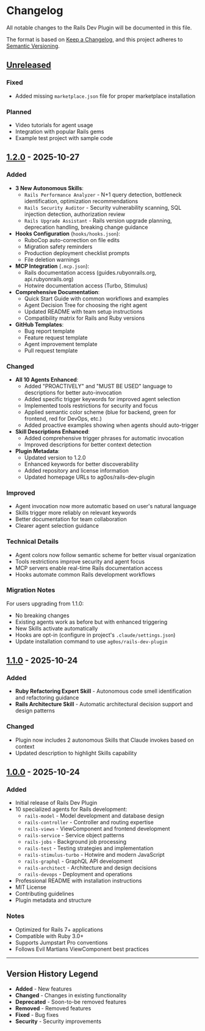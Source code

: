 # Changelog

All notable changes to the Rails Dev Plugin will be documented in this file.

The format is based on [Keep a Changelog](https://keepachangelog.com/en/1.0.0/),
and this project adheres to [Semantic Versioning](https://semver.org/spec/v2.0.0.html).

## [Unreleased]

### Fixed
- Added missing `marketplace.json` file for proper marketplace installation

### Planned
- Video tutorials for agent usage
- Integration with popular Rails gems
- Example test project with sample code

## [1.2.0] - 2025-10-27

### Added
- **3 New Autonomous Skills**:
  - `Rails Performance Analyzer` - N+1 query detection, bottleneck identification, optimization recommendations
  - `Rails Security Auditor` - Security vulnerability scanning, SQL injection detection, authorization review
  - `Rails Upgrade Assistant` - Rails version upgrade planning, deprecation handling, breaking change guidance
- **Hooks Configuration** (`hooks/hooks.json`):
  - RuboCop auto-correction on file edits
  - Migration safety reminders
  - Production deployment checklist prompts
  - File deletion warnings
- **MCP Integration** (`.mcp.json`):
  - Rails documentation access (guides.rubyonrails.org, api.rubyonrails.org)
  - Hotwire documentation access (Turbo, Stimulus)
- **Comprehensive Documentation**:
  - Quick Start Guide with common workflows and examples
  - Agent Decision Tree for choosing the right agent
  - Updated README with team setup instructions
  - Compatibility matrix for Rails and Ruby versions
- **GitHub Templates**:
  - Bug report template
  - Feature request template
  - Agent improvement template
  - Pull request template

### Changed
- **All 10 Agents Enhanced**:
  - Added "PROACTIVELY" and "MUST BE USED" language to descriptions for better auto-invocation
  - Added specific trigger keywords for improved agent selection
  - Implemented tools restrictions for security and focus
  - Applied semantic color scheme (blue for backend, green for frontend, red for DevOps, etc.)
  - Added proactive examples showing when agents should auto-trigger
- **Skill Descriptions Enhanced**:
  - Added comprehensive trigger phrases for automatic invocation
  - Improved descriptions for better context detection
- **Plugin Metadata**:
  - Updated version to 1.2.0
  - Enhanced keywords for better discoverability
  - Added repository and license information
  - Updated homepage URLs to ag0os/rails-dev-plugin

### Improved
- Agent invocation now more automatic based on user's natural language
- Skills trigger more reliably on relevant keywords
- Better documentation for team collaboration
- Clearer agent selection guidance

### Technical Details
- Agent colors now follow semantic scheme for better visual organization
- Tools restrictions improve security and agent focus
- MCP servers enable real-time Rails documentation access
- Hooks automate common Rails development workflows

### Migration Notes
For users upgrading from 1.1.0:
- No breaking changes
- Existing agents work as before but with enhanced triggering
- New Skills activate automatically
- Hooks are opt-in (configure in project's `.claude/settings.json`)
- Update installation command to use `ag0os/rails-dev-plugin`

## [1.1.0] - 2025-10-24

### Added
- **Ruby Refactoring Expert Skill** - Autonomous code smell identification and refactoring guidance
- **Rails Architecture Skill** - Automatic architectural decision support and design patterns

### Changed
- Plugin now includes 2 autonomous Skills that Claude invokes based on context
- Updated description to highlight Skills capability

## [1.0.0] - 2025-10-24

### Added
- Initial release of Rails Dev Plugin
- 10 specialized agents for Rails development:
  - `rails-model` - Model development and database design
  - `rails-controller` - Controller and routing expertise
  - `rails-views` - ViewComponent and frontend development
  - `rails-service` - Service object patterns
  - `rails-jobs` - Background job processing
  - `rails-test` - Testing strategies and implementation
  - `rails-stimulus-turbo` - Hotwire and modern JavaScript
  - `rails-graphql` - GraphQL API development
  - `rails-architect` - Architecture and design decisions
  - `rails-devops` - Deployment and operations
- Professional README with installation instructions
- MIT License
- Contributing guidelines
- Plugin metadata and structure

### Notes
- Optimized for Rails 7+ applications
- Compatible with Ruby 3.0+
- Supports Jumpstart Pro conventions
- Follows Evil Martians ViewComponent best practices

---

## Version History Legend

- **Added** - New features
- **Changed** - Changes in existing functionality
- **Deprecated** - Soon-to-be removed features
- **Removed** - Removed features
- **Fixed** - Bug fixes
- **Security** - Security improvements

[Unreleased]: https://github.com/ag0os/rails-dev-plugin/compare/v1.2.0...HEAD
[1.2.0]: https://github.com/ag0os/rails-dev-plugin/compare/v1.1.0...v1.2.0
[1.1.0]: https://github.com/ag0os/rails-dev-plugin/compare/v1.0.0...v1.1.0
[1.0.0]: https://github.com/ag0os/rails-dev-plugin/releases/tag/v1.0.0
